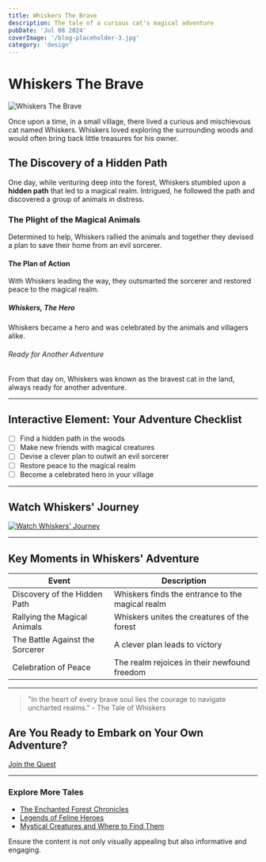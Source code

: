 ```yaml
---
title: Whiskers The Brave
description: The tale of a curious cat's magical adventure
pubDate: 'Jul 08 2024'
coverImage: '/blog-placeholder-3.jpg'
category: 'design'
---
```


# Whiskers The Brave

![Whiskers The Brave](/blog-placeholder-3.jpg)

Once upon a time, in a small village, there lived a curious and mischievous cat named Whiskers. Whiskers loved exploring the surrounding woods and would often bring back little treasures for his owner.

## The Discovery of a Hidden Path

One day, while venturing deep into the forest, Whiskers stumbled upon a **hidden path** that led to a magical realm. Intrigued, he followed the path and discovered a group of animals in distress.

### The Plight of the Magical Animals

Determined to help, Whiskers rallied the animals and together they devised a plan to save their home from an evil sorcerer.

#### The Plan of Action

With Whiskers leading the way, they outsmarted the sorcerer and restored peace to the magical realm.

##### Whiskers, The Hero

Whiskers became a hero and was celebrated by the animals and villagers alike.

###### Ready for Another Adventure

From that day on, Whiskers was known as the bravest cat in the land, always ready for another adventure.

---

## Interactive Element: Your Adventure Checklist

- [ ] Find a hidden path in the woods
- [ ] Make new friends with magical creatures
- [ ] Devise a clever plan to outwit an evil sorcerer
- [ ] Restore peace to the magical realm
- [ ] Become a celebrated hero in your village

---

## Watch Whiskers' Journey

[![Watch Whiskers' Journey](http://img.youtube.com/vi/XXXXX/0.jpg)](http://www.youtube.com/watch?v=XXXXX)

---

## Key Moments in Whiskers' Adventure

| Event                          | Description                                  |
| ------------------------------ | -------------------------------------------- |
| Discovery of the Hidden Path   | Whiskers finds the entrance to the magical realm |
| Rallying the Magical Animals   | Whiskers unites the creatures of the forest |
| The Battle Against the Sorcerer| A clever plan leads to victory              |
| Celebration of Peace           | The realm rejoices in their newfound freedom|

---

> "In the heart of every brave soul lies the courage to navigate uncharted realms." - The Tale of Whiskers

## Are You Ready to Embark on Your Own Adventure?

[Join the Quest](http://www.example.com/join-quest)

---

### Explore More Tales

- [The Enchanted Forest Chronicles](http://www.example.com/enchanted-forest)
- [Legends of Feline Heroes](http://www.example.com/feline-heroes)
- [Mystical Creatures and Where to Find Them](http://www.example.com/mystical-creatures)

Ensure the content is not only visually appealing but also informative and engaging.